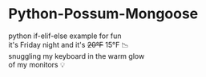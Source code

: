 # Python-Possum-Mongoose
python if-elif-else example for fun<br>
it's Friday night and it's ~~20&deg;F~~ 15&deg;F :chart_with_downwards_trend:<br>
snuggling my keyboard in the warm glow<br>
of my monitors :bulb:
